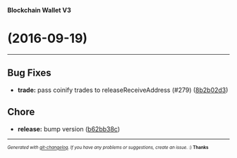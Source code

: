 __Blockchain Wallet V3__

#   (2016-09-19)



---

## Bug Fixes

- **trade:** pass coinify trades to releaseReceiveAddress (#279)
  ([8b2b02d3](https://github.com/blockchain/My-Wallet-V3/commit/8b2b02d38422c48911f52c617d24fffdddfbd48e))


## Chore

- **release:** bump version
  ([b62bb38c](https://github.com/blockchain/My-Wallet-V3/commit/b62bb38c692fdea40edf9ab2f819fe46d1cd1bca))



---
<sub><sup>*Generated with [git-changelog](https://github.com/rafinskipg/git-changelog). If you have any problems or suggestions, create an issue.* :) **Thanks** </sub></sup>